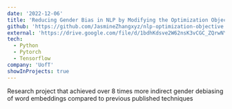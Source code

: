 ```yaml
---
date: '2022-12-06'
title: 'Reducing Gender Bias in NLP by Modifying the Optimization Objective'
github: 'https://github.com/JasmineZhangxyz/nlp-optimization-objective'
external: 'https://drive.google.com/file/d/1bdhKdsve2W62nsK3vCGC_ZQrwNYEpU5c/view?usp=sharing'
tech:
  - Python
  - Pytorch
  - Tensorflow
company: 'UofT'
showInProjects: true
---
```


Research project that achieved over 8 times more indirect gender debiasing of word embeddings compared to previous published techniques
